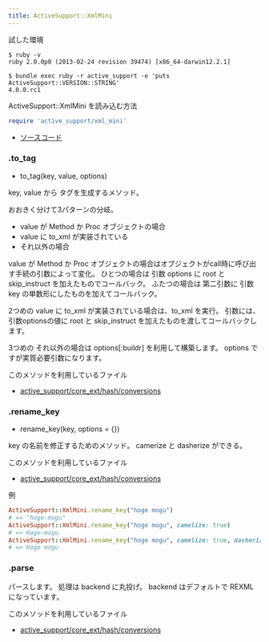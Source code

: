 ```yaml
---
title: ActiveSupport::XmlMini
---
```


試した環境

```
$ ruby -v
ruby 2.0.0p0 (2013-02-24 revision 39474) [x86_64-darwin12.2.1]
```

```
$ bundle exec ruby -r active_support -e 'puts ActiveSupport::VERSION::STRING'
4.0.0.rc1
```

ActiveSupport::XmlMini を読み込む方法

```ruby
require 'active_support/xml_mini'
```

* [ソースコード](https://github.com/rails/rails/blob/v4.0.0.rc1/activesupport/lib/active_support/xml_mini.rb)

### .to_tag

* to_tag(key, value, options)

key, value から タグを生成するメソッド。

おおきく分けて3パターンの分岐。

* value が Method か Proc オブジェクトの場合
* value に to_xml が実装されている
* それ以外の場合

value が Method か Proc オブジェクトの場合はオブジェクトがcall時に呼び出す手続の引数によって変化。
ひとつの場合は 引数 options に root と skip_instruct を加えたものでコールバック。
ふたつの場合は 第二引数に 引数key の単数形にしたものを加えてコールバック。

2つめの value に to_xml が実装されている場合は、to_xml を実行。
引数には、引数optionsの値に root と skip_instruct を加えたものを渡してコールバックします。

3つめの それ以外の場合は options[:buildr] を利用して構築します。
options ですが実質必要引数になります。

このメソッドを利用しているファイル

* [active_support/core_ext/hash/conversions](/active_support/core_ext/hash#Conversions)

### .rename_key

* rename_key(key, options = {})

key の名前を修正するためのメソッド。 camerize と dasherize ができる。

このメソッドを利用しているファイル

* [active_support/core_ext/hash/conversions](/active_support/core_ext/hash#Conversions)

例

```ruby
ActiveSupport::XmlMini.rename_key("hoge mogu")
# => "hoge-mogu"
ActiveSupport::XmlMini.rename_key("hoge mogu", camelize: true)
# => Hage-mogu
ActiveSupport::XmlMini.rename_key("hoge mogu", camelize: true, dasherize: true)
# => Hoge mogu
```


### .parse

パースします。
処理は backend に丸投げ。
backend はデフォルトで REXML になっています。

このメソッドを利用しているファイル

* [active_support/core_ext/hash/conversions](/active_support/core_ext/hash#Conversions)
